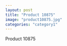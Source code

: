 ```yaml
---
layout: post
title: "Product 10875"
image: "product10875.jpg"
categories: "category1"
---
```

Product 10875
